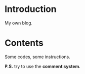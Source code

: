 # Introduction

My own blog.

# Contents

Some codes,  some instructions.


**P.S.** try to use the **comment system.**
